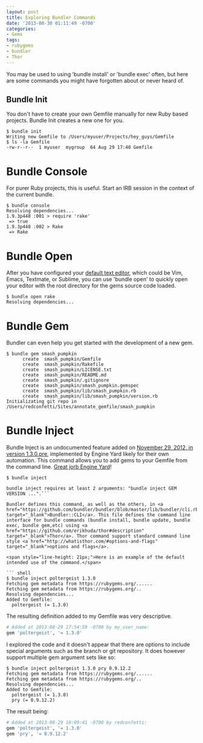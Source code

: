 ```yaml
---
layout: post
title: Exploring Bundler Commands
date: '2013-08-30 01:11:49 -0700'
categories:
- Gems
tags:
- rubygems
- bundler
- Thor
---
```

You may be used to using 'bundle install' or 'bundle exec' often, but here are some commands you might have forgotten about or never heard of.

## Bundle Init

You don't have to create your own Gemfile manually for new Ruby based projects. Bundle Init creates a new one for you.

``` shell
$ bundle init
Writing new Gemfile to /Users/myuser/Projects/hey_guys/Gemfile
$ ls -la Gemfile
-rw-r--r--  1 myuser  mygroup  64 Aug 29 17:40 Gemfile
```

# Bundle Console

For purer Ruby projects, this is useful. Start an IRB session in the context of the current bundle.

``` shell
$ bundle console
Resolving dependencies...
1.9.3p448 :001 > require 'rake'
 => true
1.9.3p448 :002 > Rake
 => Rake
```

# Bundle Open


After you have configured your <a href="http://www.rubycoloredglasses.com/2012/11/changing-the-default-text-editor/" target="_blank">default text editor</a>, which could be Vim, Emacs, Textmate, or Sublime, you can use 'bundle open' to quickly open your editor with the root directory for the gems source code loaded.

``` shell
$ bundle open rake
Resolving dependencies...
```

# Bundle Gem


Bundler can even help you get started with the development of a new gem.

``` shell
$ bundle gem smash_pumpkin
      create  smash_pumpkin/Gemfile
      create  smash_pumpkin/Rakefile
      create  smash_pumpkin/LICENSE.txt
      create  smash_pumpkin/README.md
      create  smash_pumpkin/.gitignore
      create  smash_pumpkin/smash_pumpkin.gemspec
      create  smash_pumpkin/lib/smash_pumpkin.rb
      create  smash_pumpkin/lib/smash_pumpkin/version.rb
Initializating git repo in /Users/redconfetti/Sites/annotate_gemfile/smash_pumpkin
```

# Bundle Inject


Bundle Inject is an undocumented feature added on <a href="https://github.com/bundler/bundler/blob/master/CHANGELOG.md#130pre-nov-29-2012" target="_blank">November 29, 2012, in version 1.3.0.pre</a>, implemented by Engine Yard likely for their own automation. This command allows you to add gems to your Gemfile from the command line. <a href="http://www.youtube.com/watch?v=8C4ayBHTES0" target="_blank">Great jorb Engine Yard</a>!

``` shell
$ bundle inject

bundle inject requires at least 2 arguments: "bundle inject GEM VERSION ...".```

Bundler defines this command, as well as the others, in <a href="https://github.com/bundler/bundler/blob/master/lib/bundler/cli.rb#L807" target="_blank">Bundler::CLI</a>. This file defines the command line interface for bundle commands (bundle install, bundle update, bundle exec, bundle gem,etc) using <a href="https://github.com/erikhuda/thor#description" target="_blank">Thor</a>. Thor command support standard command line style <a href="http://whatisthor.com/#options-and-flags" target="_blank">options and flags</a>.

<span style="line-height: 21px;">Here is an example of the default intended use of the command.</span>

``` shell
$ bundle inject poltergeist 1.3.0
Fetching gem metadata from https://rubygems.org/......
Fetching gem metadata from https://rubygems.org/..
Resolving dependencies...
Added to Gemfile:
  poltergeist (= 1.3.0)
```

The resulting definition added to my Gemfile was very descriptive.

``` ruby
# Added at 2013-08-29 17:54:59 -0700 by my_user_name:
gem 'poltergeist', '= 1.3.0'
```

I explored the code and it doesn't appear that there are options to include special arguments such as the branch or git repository. It does however support multiple gem argument sets like so:

``` shell
$ bundle inject poltergeist 1.3.0 pry 0.9.12.2
Fetching gem metadata from https://rubygems.org/......
Fetching gem metadata from https://rubygems.org/..
Resolving dependencies...
Added to Gemfile:
  poltergeist (= 1.3.0)
  pry (= 0.9.12.2)
```

The result being:

``` ruby
# Added at 2013-08-29 18:09:41 -0700 by redconfetti:
gem 'poltergeist', '= 1.3.0'
gem 'pry', '= 0.9.12.2'
```
